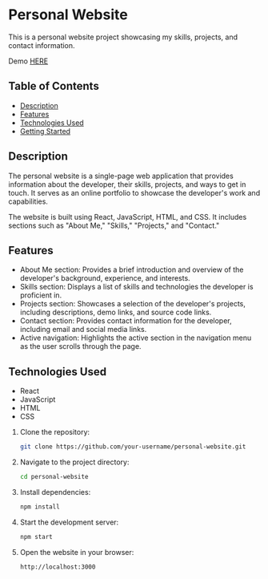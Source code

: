 # Personal Website

This is a personal website project showcasing my skills, projects, and contact information.

Demo [HERE](https://stefanpython.github.io/personal-website/)

## Table of Contents

- [Description](#description)
- [Features](#features)
- [Technologies Used](#technologies-used)
- [Getting Started](#getting-started)

## Description

The personal website is a single-page web application that provides information about the developer, their skills, projects, and ways to get in touch. It serves as an online portfolio to showcase the developer's work and capabilities.

The website is built using React, JavaScript, HTML, and CSS. It includes sections such as "About Me," "Skills," "Projects," and "Contact."

## Features

- About Me section: Provides a brief introduction and overview of the developer's background, experience, and interests.
- Skills section: Displays a list of skills and technologies the developer is proficient in.
- Projects section: Showcases a selection of the developer's projects, including descriptions, demo links, and source code links.
- Contact section: Provides contact information for the developer, including email and social media links.
- Active navigation: Highlights the active section in the navigation menu as the user scrolls through the page.

## Technologies Used

- React
- JavaScript
- HTML
- CSS

1. Clone the repository:

   ```bash
   git clone https://github.com/your-username/personal-website.git

   ```

2. Navigate to the project directory:

   ```bash
   cd personal-website

   ```

3. Install dependencies:

   ```bash
   npm install

   ```

4. Start the development server:

   ```bash
   npm start

   ```

5. Open the website in your browser:
   ```bash
   http://localhost:3000
   ```
